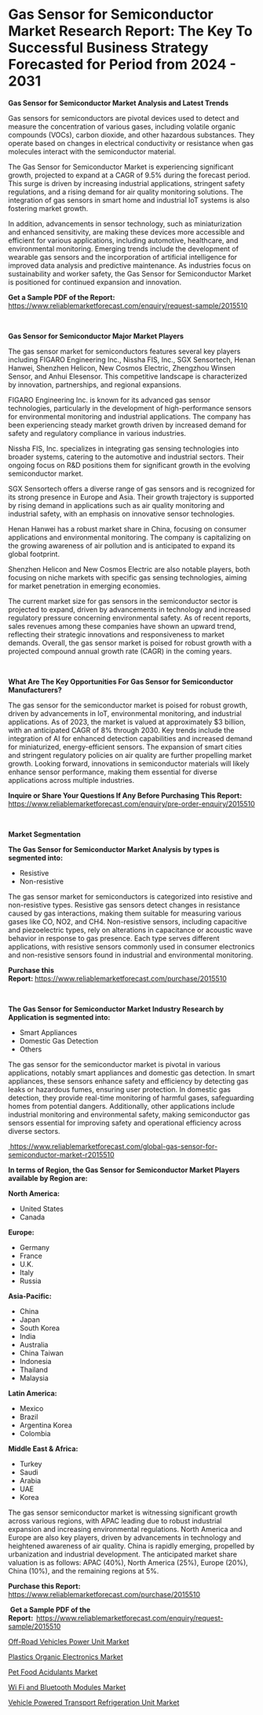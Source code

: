 <p><h1>Gas Sensor for Semiconductor Market Research Report: The Key To Successful Business Strategy Forecasted for Period from 2024 - 2031</h1></p><p><strong>Gas Sensor for Semiconductor Market Analysis and Latest Trends</strong></p>
<p><p>Gas sensors for semiconductors are pivotal devices used to detect and measure the concentration of various gases, including volatile organic compounds (VOCs), carbon dioxide, and other hazardous substances. They operate based on changes in electrical conductivity or resistance when gas molecules interact with the semiconductor material.</p><p>The Gas Sensor for Semiconductor Market is experiencing significant growth, projected to expand at a CAGR of 9.5% during the forecast period. This surge is driven by increasing industrial applications, stringent safety regulations, and a rising demand for air quality monitoring solutions. The integration of gas sensors in smart home and industrial IoT systems is also fostering market growth. </p><p>In addition, advancements in sensor technology, such as miniaturization and enhanced sensitivity, are making these devices more accessible and efficient for various applications, including automotive, healthcare, and environmental monitoring. Emerging trends include the development of wearable gas sensors and the incorporation of artificial intelligence for improved data analysis and predictive maintenance. As industries focus on sustainability and worker safety, the Gas Sensor for Semiconductor Market is positioned for continued expansion and innovation.</p></p>
<p><strong>Get a Sample PDF of the Report:&nbsp;</strong> <a href="https://www.reliablemarketforecast.com/enquiry/request-sample/2015510?utm_campaign=1082&utm_medium=2&utm_source=Github&utm_content=ia&utm_term=27102024&utm_id=gas-sensor-for-semiconductor">https://www.reliablemarketforecast.com/enquiry/request-sample/2015510</a></p>
<p>&nbsp;</p>
<p><strong>Gas Sensor for Semiconductor Major Market Players</strong></p>
<p><p>The gas sensor market for semiconductors features several key players including FIGARO Engineering Inc., Nissha FIS, Inc., SGX Sensortech, Henan Hanwei, Shenzhen Helicon, New Cosmos Electric, Zhengzhou Winsen Sensor, and Anhui Elesensor. This competitive landscape is characterized by innovation, partnerships, and regional expansions.</p><p>FIGARO Engineering Inc. is known for its advanced gas sensor technologies, particularly in the development of high-performance sensors for environmental monitoring and industrial applications. The company has been experiencing steady market growth driven by increased demand for safety and regulatory compliance in various industries. </p><p>Nissha FIS, Inc. specializes in integrating gas sensing technologies into broader systems, catering to the automotive and industrial sectors. Their ongoing focus on R&D positions them for significant growth in the evolving semiconductor market.</p><p>SGX Sensortech offers a diverse range of gas sensors and is recognized for its strong presence in Europe and Asia. Their growth trajectory is supported by rising demand in applications such as air quality monitoring and industrial safety, with an emphasis on innovative sensor technologies.</p><p>Henan Hanwei has a robust market share in China, focusing on consumer applications and environmental monitoring. The company is capitalizing on the growing awareness of air pollution and is anticipated to expand its global footprint.</p><p>Shenzhen Helicon and New Cosmos Electric are also notable players, both focusing on niche markets with specific gas sensing technologies, aiming for market penetration in emerging economies.</p><p>The current market size for gas sensors in the semiconductor sector is projected to expand, driven by advancements in technology and increased regulatory pressure concerning environmental safety. As of recent reports, sales revenues among these companies have shown an upward trend, reflecting their strategic innovations and responsiveness to market demands. Overall, the gas sensor market is poised for robust growth with a projected compound annual growth rate (CAGR) in the coming years.</p></p>
<p>&nbsp;</p>
<p><strong>What Are The Key Opportunities For Gas Sensor for Semiconductor Manufacturers?</strong></p>
<p><p>The gas sensor for the semiconductor market is poised for robust growth, driven by advancements in IoT, environmental monitoring, and industrial applications. As of 2023, the market is valued at approximately $3 billion, with an anticipated CAGR of 8% through 2030. Key trends include the integration of AI for enhanced detection capabilities and increased demand for miniaturized, energy-efficient sensors. The expansion of smart cities and stringent regulatory policies on air quality are further propelling market growth. Looking forward, innovations in semiconductor materials will likely enhance sensor performance, making them essential for diverse applications across multiple industries.</p></p>
<p><strong>Inquire or Share Your Questions If Any Before Purchasing This Report:</strong> <a href="https://www.reliablemarketforecast.com/enquiry/pre-order-enquiry/2015510?utm_campaign=1082&utm_medium=2&utm_source=Github&utm_content=ia&utm_term=27102024&utm_id=gas-sensor-for-semiconductor">https://www.reliablemarketforecast.com/enquiry/pre-order-enquiry/2015510</a></p>
<p>&nbsp;</p>
<p><strong>Market Segmentation</strong></p>
<p><strong>The Gas Sensor for Semiconductor Market Analysis by types is segmented into:</strong></p>
<p><ul><li>Resistive</li><li>Non-resistive</li></ul></p>
<p><p>The gas sensor market for semiconductors is categorized into resistive and non-resistive types. Resistive gas sensors detect changes in resistance caused by gas interactions, making them suitable for measuring various gases like CO, NO2, and CH4. Non-resistive sensors, including capacitive and piezoelectric types, rely on alterations in capacitance or acoustic wave behavior in response to gas presence. Each type serves different applications, with resistive sensors commonly used in consumer electronics and non-resistive sensors found in industrial and environmental monitoring.</p></p>
<p><strong>Purchase this Report:&nbsp;</strong><a href="https://www.reliablemarketforecast.com/purchase/2015510?utm_campaign=1082&utm_medium=2&utm_source=Github&utm_content=ia&utm_term=27102024&utm_id=gas-sensor-for-semiconductor">https://www.reliablemarketforecast.com/purchase/2015510</a></p>
<p>&nbsp;</p>
<p><strong>The Gas Sensor for Semiconductor Market Industry Research by Application is segmented into:</strong></p>
<p><ul><li>Smart Appliances</li><li>Domestic Gas Detection</li><li>Others</li></ul></p>
<p><p>The gas sensor for the semiconductor market is pivotal in various applications, notably smart appliances and domestic gas detection. In smart appliances, these sensors enhance safety and efficiency by detecting gas leaks or hazardous fumes, ensuring user protection. In domestic gas detection, they provide real-time monitoring of harmful gases, safeguarding homes from potential dangers. Additionally, other applications include industrial monitoring and environmental safety, making semiconductor gas sensors essential for improving safety and operational efficiency across diverse sectors.</p></p>
<p><a href="https://www.reliablemarketforecast.com/global-gas-sensor-for-semiconductor-market-r2015510?utm_campaign=1082&utm_medium=2&utm_source=Github&utm_content=ia&utm_term=27102024&utm_id=gas-sensor-for-semiconductor">&nbsp;https://www.reliablemarketforecast.com/global-gas-sensor-for-semiconductor-market-r2015510</a></p>
<p><strong>In terms of Region, the Gas Sensor for Semiconductor Market Players available by Region are:</strong></p>
<p>
    <p> <strong> North America: </strong>
        <ul>
            <li>United States</li>
            <li>Canada</li>
        </ul>
        </p> 
    <p> <strong> Europe: </strong>
        <ul>
            <li>Germany</li>
            <li>France</li>
            <li>U.K.</li>
            <li>Italy</li>
            <li>Russia</li>
        </ul>
        </p> 
    <p> <strong> Asia-Pacific: </strong>
        <ul>
            <li>China</li>
            <li>Japan</li>
            <li>South Korea</li>
            <li>India</li>
            <li>Australia</li>
            <li>China Taiwan</li>
            <li>Indonesia</li>
            <li>Thailand</li>
            <li>Malaysia</li>
        </ul>
        </p> 
    <p> <strong> Latin America: </strong>
        <ul>
            <li>Mexico</li>
            <li>Brazil</li>
            <li>Argentina Korea</li>
            <li>Colombia</li>
        </ul>
        </p> 
    <p> <strong> Middle East & Africa: </strong>
        <ul>
            <li>Turkey</li>
            <li>Saudi</li>
            <li>Arabia</li>
            <li>UAE</li>
            <li>Korea</li>
        </ul>
    </p>
    </p>
<p><p>The gas sensor semiconductor market is witnessing significant growth across various regions, with APAC leading due to robust industrial expansion and increasing environmental regulations. North America and Europe are also key players, driven by advancements in technology and heightened awareness of air quality. China is rapidly emerging, propelled by urbanization and industrial development. The anticipated market share valuation is as follows: APAC (40%), North America (25%), Europe (20%), China (10%), and the remaining regions at 5%.</p></p>
<p><strong>Purchase this Report: </strong><a href="https://www.reliablemarketforecast.com/purchase/2015510?utm_campaign=1082&utm_medium=2&utm_source=Github&utm_content=ia&utm_term=27102024&utm_id=gas-sensor-for-semiconductor">https://www.reliablemarketforecast.com/purchase/2015510</a></p>
<p>&nbsp;<strong>Get a Sample PDF of the Report:&nbsp;&nbsp;</strong><a href="https://www.reliablemarketforecast.com/enquiry/request-sample/2015510?utm_campaign=1082&utm_medium=2&utm_source=Github&utm_content=ia&utm_term=27102024&utm_id=gas-sensor-for-semiconductor">https://www.reliablemarketforecast.com/enquiry/request-sample/2015510</a></p>
<p><strong></strong></p>
<p><p><a href="https://www.linkedin.com/pulse/off-road-vehicles-power-unit-market-research-report-exploring-b6mdf?utm_campaign=1082&utm_medium=2&utm_source=Github&utm_content=ia&utm_term=27102024&utm_id=gas-sensor-for-semiconductor">Off-Road Vehicles Power Unit Market</a></p><p><a href="https://github.com/lyndi2n3hdalbey/Market-Research-Report-List-1/blob/main/plastics-organic-electronics-market.md?utm_campaign=1082&utm_medium=2&utm_source=Github&utm_content=ia&utm_term=27102024&utm_id=gas-sensor-for-semiconductor">Plastics Organic Electronics Market</a></p><p><a href="https://www.linkedin.com/pulse/pet-food-acidulants-ecosystem-mapping-innovation-value-chains-9bgff?utm_campaign=1082&utm_medium=2&utm_source=Github&utm_content=ia&utm_term=27102024&utm_id=gas-sensor-for-semiconductor">Pet Food Acidulants Market</a></p><p><a href="https://github.com/kymakles68e5/Market-Research-Report-List-1/blob/main/wi-fi-and-bluetooth-modules-market.md?utm_campaign=1082&utm_medium=2&utm_source=Github&utm_content=ia&utm_term=27102024&utm_id=gas-sensor-for-semiconductor">Wi Fi and Bluetooth Modules Market</a></p><p><a href="https://issuu.com/reportprime-2/docs/vehicle-powered-transport-refrigeration-unit-marke?utm_campaign=1082&utm_medium=2&utm_source=Github&utm_content=ia&utm_term=27102024&utm_id=gas-sensor-for-semiconductor">Vehicle Powered Transport Refrigeration Unit Market</a></p></p>